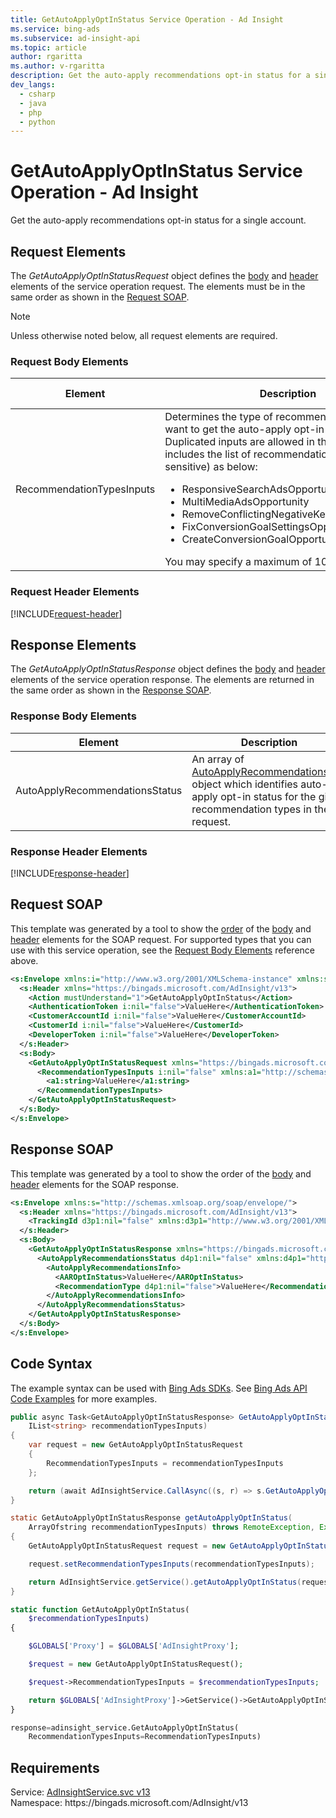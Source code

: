 ```yaml
---
title: GetAutoApplyOptInStatus Service Operation - Ad Insight
ms.service: bing-ads
ms.subservice: ad-insight-api
ms.topic: article
author: rgaritta
ms.author: v-rgaritta
description: Get the auto-apply recommendations opt-in status for a single account.
dev_langs: 
  - csharp
  - java
  - php
  - python
---
```

# GetAutoApplyOptInStatus Service Operation - Ad Insight
Get the auto-apply recommendations opt-in status for a single account.

## <a name="request"></a>Request Elements
The *GetAutoApplyOptInStatusRequest* object defines the [body](#request-body) and [header](#request-header) elements of the service operation request. The elements must be in the same order as shown in the [Request SOAP](#request-soap). 

> [!NOTE]
> Unless otherwise noted below, all request elements are required.

### <a name="request-body"></a>Request Body Elements

|Element|Description|Data Type|
|-----------|---------------|-------------|
|<a name="recommendationtypesinputs"></a>RecommendationTypesInputs|Determines the type of recommendations that you want to get the auto-apply opt-in status for. Duplicated inputs are allowed in the same. This field includes the list of recommendation type (case sensitive) as below:<ul><li>ResponsiveSearchAdsOpportunity<li>MultiMediaAdsOpportunity<li>RemoveConflictingNegativeKeywordOpportunity<li>FixConversionGoalSettingsOpportunity<li>CreateConversionGoalOpportunity.</li></ul>You may specify a maximum of 100 input elements. |**string** array|

### <a name="request-header"></a>Request Header Elements
[!INCLUDE[request-header](./includes/request-header.md)]

## <a name="response"></a>Response Elements
The *GetAutoApplyOptInStatusResponse* object defines the [body](#response-body) and [header](#response-header) elements of the service operation response. The elements are returned in the same order as shown in the [Response SOAP](#response-soap).

### <a name="response-body"></a>Response Body Elements

|Element|Description|Data Type|
|-----------|---------------|-------------|
|<a name="autoapplyrecommendationsstatus"></a>AutoApplyRecommendationsStatus|An array of [AutoApplyRecommendationsInfo](autoapplyrecommendationsinfo.md) object which identifies auto-apply opt-in status for the given recommendation types in the request.|[AutoApplyRecommendationsInfo](autoapplyrecommendationsinfo.md) array|

### <a name="response-header"></a>Response Header Elements
[!INCLUDE[response-header](./includes/response-header.md)]

## <a name="request-soap"></a>Request SOAP
This template was generated by a tool to show the [order](../guides/services-protocol.md#element-order) of the [body](#request-body) and [header](#request-header) elements for the SOAP request. For supported types that you can use with this service operation, see the [Request Body Elements](#request-body) reference above.

```xml
<s:Envelope xmlns:i="http://www.w3.org/2001/XMLSchema-instance" xmlns:s="http://schemas.xmlsoap.org/soap/envelope/">
  <s:Header xmlns="https://bingads.microsoft.com/AdInsight/v13">
    <Action mustUnderstand="1">GetAutoApplyOptInStatus</Action>
    <AuthenticationToken i:nil="false">ValueHere</AuthenticationToken>
    <CustomerAccountId i:nil="false">ValueHere</CustomerAccountId>
    <CustomerId i:nil="false">ValueHere</CustomerId>
    <DeveloperToken i:nil="false">ValueHere</DeveloperToken>
  </s:Header>
  <s:Body>
    <GetAutoApplyOptInStatusRequest xmlns="https://bingads.microsoft.com/AdInsight/v13">
      <RecommendationTypesInputs i:nil="false" xmlns:a1="http://schemas.microsoft.com/2003/10/Serialization/Arrays">
        <a1:string>ValueHere</a1:string>
      </RecommendationTypesInputs>
    </GetAutoApplyOptInStatusRequest>
  </s:Body>
</s:Envelope>
```

## <a name="response-soap"></a>Response SOAP
This template was generated by a tool to show the order of the [body](#response-body) and [header](#response-header) elements for the SOAP response.

```xml
<s:Envelope xmlns:s="http://schemas.xmlsoap.org/soap/envelope/">
  <s:Header xmlns="https://bingads.microsoft.com/AdInsight/v13">
    <TrackingId d3p1:nil="false" xmlns:d3p1="http://www.w3.org/2001/XMLSchema-instance">ValueHere</TrackingId>
  </s:Header>
  <s:Body>
    <GetAutoApplyOptInStatusResponse xmlns="https://bingads.microsoft.com/AdInsight/v13">
      <AutoApplyRecommendationsStatus d4p1:nil="false" xmlns:d4p1="http://www.w3.org/2001/XMLSchema-instance">
        <AutoApplyRecommendationsInfo>
          <AAROptInStatus>ValueHere</AAROptInStatus>
          <RecommendationType d4p1:nil="false">ValueHere</RecommendationType>
        </AutoApplyRecommendationsInfo>
      </AutoApplyRecommendationsStatus>
    </GetAutoApplyOptInStatusResponse>
  </s:Body>
</s:Envelope>
```

## <a name="example"></a>Code Syntax
The example syntax can be used with [Bing Ads SDKs](../guides/client-libraries.md). See [Bing Ads API Code Examples](../guides/code-examples.md) for more examples.
```csharp
public async Task<GetAutoApplyOptInStatusResponse> GetAutoApplyOptInStatusAsync(
	IList<string> recommendationTypesInputs)
{
	var request = new GetAutoApplyOptInStatusRequest
	{
		RecommendationTypesInputs = recommendationTypesInputs
	};

	return (await AdInsightService.CallAsync((s, r) => s.GetAutoApplyOptInStatusAsync(r), request));
}
```
```java
static GetAutoApplyOptInStatusResponse getAutoApplyOptInStatus(
	ArrayOfstring recommendationTypesInputs) throws RemoteException, Exception
{
	GetAutoApplyOptInStatusRequest request = new GetAutoApplyOptInStatusRequest();

	request.setRecommendationTypesInputs(recommendationTypesInputs);

	return AdInsightService.getService().getAutoApplyOptInStatus(request);
}
```
```php
static function GetAutoApplyOptInStatus(
	$recommendationTypesInputs)
{

	$GLOBALS['Proxy'] = $GLOBALS['AdInsightProxy'];

	$request = new GetAutoApplyOptInStatusRequest();

	$request->RecommendationTypesInputs = $recommendationTypesInputs;

	return $GLOBALS['AdInsightProxy']->GetService()->GetAutoApplyOptInStatus($request);
}
```
```python
response=adinsight_service.GetAutoApplyOptInStatus(
	RecommendationTypesInputs=RecommendationTypesInputs)
```

## Requirements
Service: [AdInsightService.svc v13](https://adinsight.api.bingads.microsoft.com/Api/Advertiser/AdInsight/v13/AdInsightService.svc)  
Namespace: https\://bingads.microsoft.com/AdInsight/v13  

